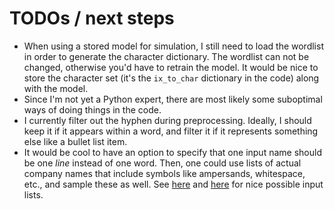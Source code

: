 # TODOs / next steps

- When using a stored model for simulation, I still need to load the wordlist in order to generate the character dictionary. The wordlist can not be changed, otherwise you'd have to retrain the model. It would be nice to store the character set (it's the `ix_to_char` dictionary in the code) along with the model.
- Since I'm not yet a Python expert, there are most likely some suboptimal ways of doing things in the code.
- I currently filter out the hyphen during preprocessing. Ideally, I should keep it if it appears within a word, and filter it if it represents something else like a bullet list item.
- It would be cool to have an option to specify that one input name should be one *line* instead of one word. Then, one could use lists of actual company names that include symbols like ampersands, whitespace, etc., and sample these as well. See [here](https://www.wordlab.com/archives/company-names-list) and [here](https://www.sec.gov/rules/other/4-460list.htm) for nice possible input lists.
